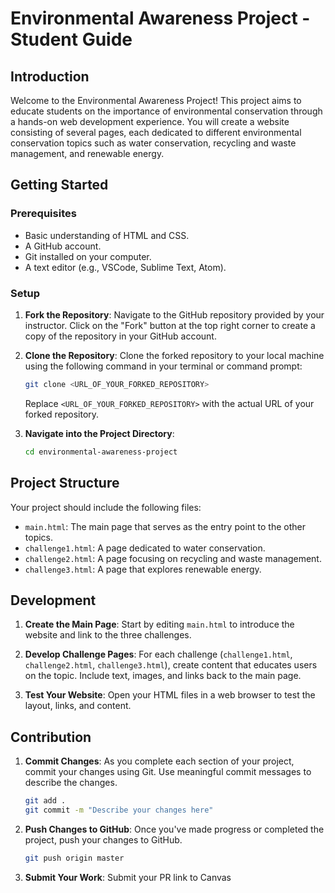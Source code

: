 
# Environmental Awareness Project - Student Guide

## Introduction

Welcome to the Environmental Awareness Project! This project aims to educate students on the importance of environmental conservation through a hands-on web development experience. You will create a website consisting of several pages, each dedicated to different environmental conservation topics such as water conservation, recycling and waste management, and renewable energy.

## Getting Started

### Prerequisites

- Basic understanding of HTML and CSS.
- A GitHub account.
- Git installed on your computer.
- A text editor (e.g., VSCode, Sublime Text, Atom).

### Setup

1. **Fork the Repository**: Navigate to the GitHub repository provided by your instructor. Click on the "Fork" button at the top right corner to create a copy of the repository in your GitHub account.

2. **Clone the Repository**: Clone the forked repository to your local machine using the following command in your terminal or command prompt:

   ```bash
   git clone <URL_OF_YOUR_FORKED_REPOSITORY>
   ```

   Replace `<URL_OF_YOUR_FORKED_REPOSITORY>` with the actual URL of your forked repository.

3. **Navigate into the Project Directory**:

   ```bash
   cd environmental-awareness-project
   ```

## Project Structure

Your project should include the following files:

- `main.html`: The main page that serves as the entry point to the other topics.
- `challenge1.html`: A page dedicated to water conservation.
- `challenge2.html`: A page focusing on recycling and waste management.
- `challenge3.html`: A page that explores renewable energy.

## Development

1. **Create the Main Page**: Start by editing `main.html` to introduce the website and link to the three challenges.

2. **Develop Challenge Pages**: For each challenge (`challenge1.html`, `challenge2.html`, `challenge3.html`), create content that educates users on the topic. Include text, images, and links back to the main page.

3. **Test Your Website**: Open your HTML files in a web browser to test the layout, links, and content.

## Contribution

1. **Commit Changes**: As you complete each section of your project, commit your changes using Git. Use meaningful commit messages to describe the changes.

   ```bash
   git add .
   git commit -m "Describe your changes here"
   ```

2. **Push Changes to GitHub**: Once you've made progress or completed the project, push your changes to GitHub.

   ```bash
   git push origin master
   ```

3. **Submit Your Work**: Submit your PR link to Canvas
